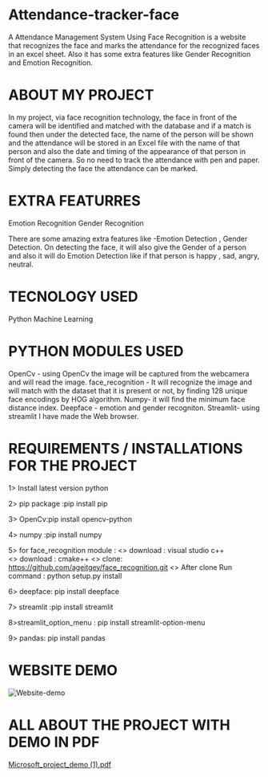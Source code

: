 # Attendance-tracker-face
A Attendance Management System Using Face Recognition is a website that recognizes the face and marks the attendance for the recognized faces in an excel sheet. Also it has some extra features like Gender Recognition and Emotion Recognition.

# ABOUT MY PROJECT
In my project, via face recognition technology, the face in front of the camera will be identified and matched with the database and if a match is found then under the detected face, the name of the person will be shown and the attendance will be stored in an Excel file with the name of that person and also the date and timing of the appearance of that person in front of the camera. So no need to track the attendance with pen and paper. Simply detecting the face the attendance can be marked. 

# EXTRA FEATURRES
Emotion Recognition
Gender Recognition

There are some amazing extra features like -Emotion Detection , Gender Detection. On detecting the face, it will also give the Gender of a person and also it will do Emotion Detection like if that person is happy , sad, angry, neutral.

# TECNOLOGY USED
Python
Machine Learning

# PYTHON MODULES USED
OpenCv - using OpenCv the image will be captured from the webcamera and will read the image.
face_recognition - It will recognize the image and will match with the dataset that it is present or not, by finding 128 unique face encodings by HOG algorithm.
Numpy- it will find the minimum face distance index.
Deepface - emotion and gender recogniton.
Streamlit- using streamlit I have made the Web browser.

# REQUIREMENTS / INSTALLATIONS FOR THE PROJECT

1> Install latest version python

2> pip package :pip install pip

3> OpenCv:pip install opencv-python

4> numpy :pip install numpy

5> for face_recognition module :
       <> download : visual studio c++   
       <> download : cmake++
       <> clone: https://github.com/ageitgey/face_recognition.git
       <> After clone Run command : python setup.py install

6> deepface: pip install deepface

7> streamlit :pip install streamlit

8>streamlit_option_menu : pip install streamlit-option-menu

9> pandas: pip install pandas

# WEBSITE DEMO
![Website-demo](https://user-images.githubusercontent.com/86372744/170847767-bb296caa-10bb-4b85-83b6-54d964814d68.jpeg)

# ALL ABOUT THE PROJECT WITH DEMO IN PDF
[Microsoft_project_demo (1).pdf](https://github.com/AnushkaBiswas/Attendance-tracker-face/files/8792431/Microsoft_project_demo.1.pdf)

